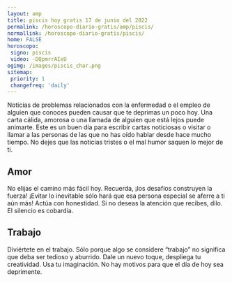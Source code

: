 ```yaml
---
layout: amp
title: piscis hoy gratis 17 de junio del 2022 
permalink: /horoscopo-diario-gratis/amp/piscis/
normallink: /horoscopo-diario-gratis/piscis/
home: FALSE
horoscopo:
 signo: piscis
 video: -DQpmrrAIeU
ogimg: /images/piscis_char.png
sitemap:
 priority: 1
 changefreq: 'daily'
---
```



Noticias de problemas relacionados con la enfermedad o el empleo de alguien que conoces pueden causar que te deprimas un poco hoy. Una carta cálida, amorosa o una llamada de alguien que está lejos puede animarte. Este es un buen día para escribir cartas noticiosas o visitar o llamar a las personas de las que no has oído hablar desde hace mucho tiempo. No dejes que las noticias tristes o el mal humor saquen lo mejor de ti.

## Amor

No elijas el camino más fácil hoy. Recuerda, ¡los desafíos construyen la fuerza! ¡Evitar lo inevitable sólo hará que esa persona especial se aferre a ti aún más! Actúa con honestidad. Si no deseas la atención que recibes, dilo. El silencio es cobardía.

## Trabajo

Diviértete en el trabajo. Sólo porque algo se considere “trabajo” no significa que deba ser tedioso y aburrido. Dale un nuevo toque, despliega tu creatividad. Usa tu imaginación. No hay motivos para que el día de hoy sea deprimente.